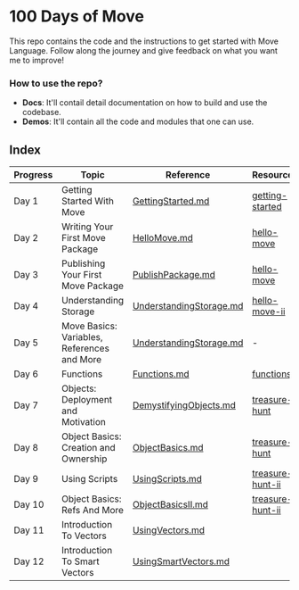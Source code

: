 # 100 Days of Move

This repo contains the code and the instructions to get started with Move Language. Follow along the journey and give feedback on what you want me to improve!

### How to use the repo?
- **Docs**: It'll contail detail documentation on how to build and use the codebase. 
- **Demos**: It'll contain all the code and modules that one can use.

## Index

| **Progress**   | **Topic** | **Reference** | **Resources** |
| -------- | ------- | ------- | ------- |
| Day 1 | Getting Started With Move | [GettingStarted.md](docs/GettingStarted.md) | [getting-started](demos/getting-started/)
| Day 2 | Writing Your First Move Package | [HelloMove.md](docs/HelloMove.md) | [hello-move](demos/hello-move/)
| Day 3 | Publishing Your First Move Package | [PublishPackage.md](docs/PublishPackage.md) | [hello-move](demos/hello-move/)
| Day 4 | Understanding Storage | [UnderstandingStorage.md](docs/UnderstandingStorage.md) | [hello-move-ii](demos/hello-move-ii/)
| Day 5 |  Move Basics: Variables, References and More  | [UnderstandingStorage.md](docs/UnderstandingStorage.md) | -
| Day 6 | Functions | [Functions.md](docs/Functions.md) | [functions](demos/functions/)
| Day 7 | Objects: Deployment and Motivation | [DemystifyingObjects.md](docs/DemystifyingObjects.md) | [treasure-hunt](demos/treasure-hunt/)
| Day 8 | Object Basics: Creation and Ownership | [ObjectBasics.md](docs/ObjectBasics.md) | [treasure-hunt](demos/treasure-hunt/)
| Day 9 | Using Scripts | [UsingScripts.md](docs/UsingScripts.md) | [treasure-hunt-ii](demos/treasure-hunt-ii/)
| Day 10 | Object Basics: Refs And More| [ObjectBasicsII.md](docs/ObjectBasicsII.md) | [treasure-hunt-ii](demos/treasure-hunt-ii/)
| Day 11 | Introduction To Vectors| [UsingVectors.md](docs/UsingVectors.md) |
| Day 12 | Introduction To Smart Vectors| [UsingSmartVectors.md](docs/UsingSmartVectors.md) |
